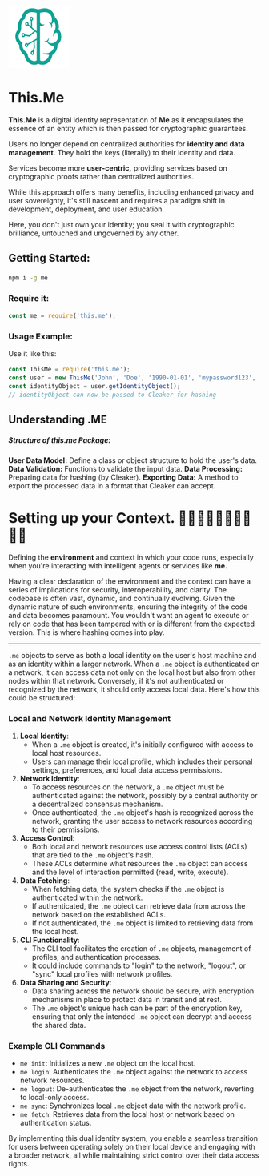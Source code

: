 <img src="./_._.svg" alt="SVG Image" width="123" height="123" style="width123px; height:123px;">

# This.Me  

**This.Me** is a digital identity representation of **Me** as it encapsulates the essence of an entity which is then passed for cryptographic guarantees.

Users no longer depend on centralized authorities for **identity and data management**. They hold the keys (literally) to their identity and data. 

Services become more **user-centric,** providing services based on cryptographic proofs rather than centralized authorities.

While this approach offers many benefits, including enhanced privacy and user sovereignty, it's still nascent and requires a paradigm shift in development, deployment, and user education.

Here, you don't just own your identity; you seal it with cryptographic brilliance, untouched and ungoverned by any other. 

## Getting Started: 

```bash
npm i -g me
```

### Require it:

```js
const me = require('this.me');
```

### Usage Example:

Use it like this:

```js
const ThisMe = require('this.me');
const user = new ThisMe('John', 'Doe', '1990-01-01', 'mypassword123', '1234');
const identityObject = user.getIdentityObject();
// identityObject can now be passed to Cleaker for hashing
```

## Understanding .ME

##### Structure of this.me Package:

**User Data Model:** Define a class or object structure to hold the user's data.
**Data Validation:** Functions to validate the input data.
**Data Processing:** Preparing data for hashing (by Cleaker).
**Exporting Data:** A method to export the processed data in a format that Cleaker can accept.




# Setting up your Context. 	👋🏻👋🏼👋🏽👋🏾👋🏿
Defining the **environment** and context in which your code runs, especially when you're interacting with intelligent agents or services like **me.**

Having a clear declaration of the environment and the context can have a series of implications for security, interoperability, and clarity. The codebase is often vast, dynamic, and continually evolving. Given the dynamic nature of such environments, ensuring the integrity of the code and data becomes paramount. You wouldn't want an agent to execute or rely on code that has been tampered with or is different from the expected version. This is where hashing comes into play.



-----



`.me` objects to serve as both a local identity on the user's host machine and as an identity within a larger network. When a `.me` object is authenticated on a network, it can access data not only on the local host but also from other nodes within that network. Conversely, if it's not authenticated or recognized by the network, it should only access local data. Here's how this could be structured:

### Local and Network Identity Management

1. **Local Identity**:
   - When a `.me` object is created, it's initially configured with access to local host resources.
   - Users can manage their local profile, which includes their personal settings, preferences, and local data access permissions.
2. **Network Identity**:
   - To access resources on the network, a `.me` object must be authenticated against the network, possibly by a central authority or a decentralized consensus mechanism.
   - Once authenticated, the `.me` object's hash is recognized across the network, granting the user access to network resources according to their permissions.
3. **Access Control**:
   - Both local and network resources use access control lists (ACLs) that are tied to the `.me` object's hash.
   - These ACLs determine what resources the `.me` object can access and the level of interaction permitted (read, write, execute).
4. **Data Fetching**:
   - When fetching data, the system checks if the `.me` object is authenticated within the network.
   - If authenticated, the `.me` object can retrieve data from across the network based on the established ACLs.
   - If not authenticated, the `.me` object is limited to retrieving data from the local host.
5. **CLI Functionality**:
   - The CLI tool facilitates the creation of `.me` objects, management of profiles, and authentication processes.
   - It could include commands to "login" to the network, "logout", or "sync" local profiles with network profiles.
6. **Data Sharing and Security**:
   - Data sharing across the network should be secure, with encryption mechanisms in place to protect data in transit and at rest.
   - The `.me` object's unique hash can be part of the encryption key, ensuring that only the intended `.me` object can decrypt and access the shared data.

### Example CLI Commands

- `me init`: Initializes a new `.me` object on the local host.
- `me login`: Authenticates the `.me` object against the network to access network resources.
- `me logout`: De-authenticates the `.me` object from the network, reverting to local-only access.
- `me sync`: Synchronizes local `.me` object data with the network profile.
- `me fetch`: Retrieves data from the local host or network based on authentication status.

By implementing this dual identity system, you enable a seamless transition for users between operating solely on their local device and engaging with a broader network, all while maintaining strict control over their data access rights.
